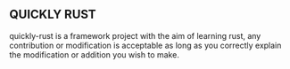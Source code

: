 ## QUICKLY RUST
quickly-rust is a framework project with the aim of learning rust, any contribution or modification is acceptable as long as you correctly explain the modification or addition you wish to make.
